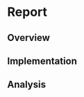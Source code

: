 # Report

<!-- Your text goes here. Remember to check the result of your CI to see whether 
the final PDF rendered correctly! -->

## Overview



## Implementation 



## Analysis



